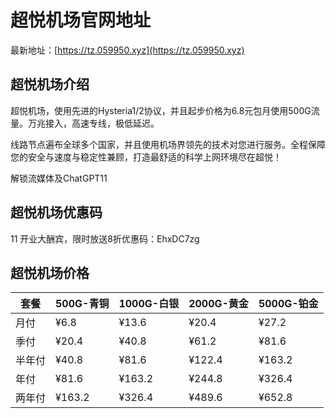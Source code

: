# 超悦机场官网地址

最新地址：[https://tz.059950.xyz](https://tz.059950.xyz)

## 超悦机场介绍

超悦机场，使用先进的Hysteria1/2协议，并且起步价格为6.8元包月使用500G流量。万兆接入，高速专线，极低延迟。

线路节点遍布全球多个国家，并且使用机场界领先的技术对您进行服务。全程保障您的安全与速度与稳定性兼顾，打造最舒适的科学上网环境尽在超悦！

解锁流媒体及ChatGPT11

## 超悦机场优惠码
11
开业大酬宾，限时放送8折优惠码：EhxDC7zg

## 超悦机场价格

|套餐|500G-青铜|1000G-白银|2000G-黄金|5000G-铂金|
|----|----|----|----|----|
|月付|¥6.8|¥13.6|¥20.4|¥27.2|
|季付|¥20.4|¥40.8|¥61.2|¥81.6|
|半年付|¥40.8|¥81.6|¥122.4|¥163.2|
|年付|¥81.6|¥163.2|¥244.8|¥326.4|
|两年付|¥163.2|¥326.4|¥489.6|¥652.8|

